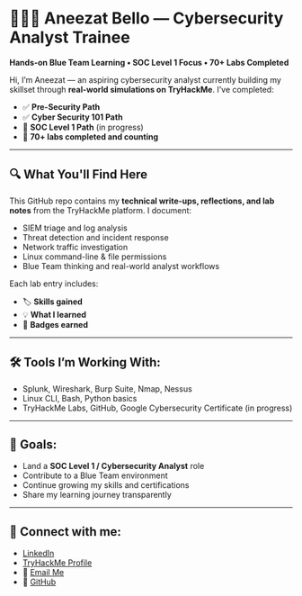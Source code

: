 # 👩🏽‍💻 Aneezat Bello — Cybersecurity Analyst Trainee  
**Hands-on Blue Team Learning • SOC Level 1 Focus • 70+ Labs Completed**

Hi, I’m Aneezat — an aspiring cybersecurity analyst currently building my skillset through **real-world simulations on TryHackMe**. I’ve completed:

- ✅ **Pre-Security Path**  
- ✅ **Cyber Security 101 Path**  
- 🔄 **SOC Level 1 Path** (in progress)  
- 🧠 **70+ labs completed and counting**

---

## 🔍 What You'll Find Here
This GitHub repo contains my **technical write-ups, reflections, and lab notes** from the TryHackMe platform. I document:
- SIEM triage and log analysis  
- Threat detection and incident response  
- Network traffic investigation  
- Linux command-line & file permissions  
- Blue Team thinking and real-world analyst workflows

Each lab entry includes:
- 🏷 **Skills gained**  
- 💡 **What I learned**  
- 🔗 **Badges earned**

---

## 🛠️ Tools I’m Working With:
- Splunk, Wireshark, Burp Suite, Nmap, Nessus  
- Linux CLI, Bash, Python basics  
- TryHackMe Labs, GitHub, Google Cybersecurity Certificate (in progress)

---

## 📌 Goals:
- Land a **SOC Level 1 / Cybersecurity Analyst** role  
- Contribute to a Blue Team environment  
- Continue growing my skills and certifications  
- Share my learning journey transparently

---

## 🔗 Connect with me:
- [LinkedIn](https://www.linkedin.com/in/aneezat-bello-5468a6372/)  
- [TryHackMe Profile](https://tryhackme.com/p/aneezat13)  
- 📧 [Email Me](mailto:Aneezat13@gmail.com)  
- 🐙 [GitHub](https://github.com/aneezatsec)

  

<!--
**aneezatsec/aneezatsec** is a ✨ _special_ ✨ repository because its `README.md` (this file) appears on your GitHub profile.

Here are some ideas to get you started:

- 🔭 I’m currently working on ...
- 🌱 I’m currently learning ...
- 👯 I’m looking to collaborate on ...
- 🤔 I’m looking for help with ...
- 💬 Ask me about ...
- 📫 How to reach me: ...
- 😄 Pronouns: ...
- ⚡ Fun fact: ...
-->
